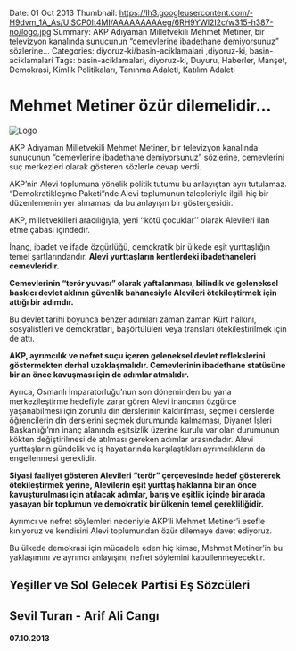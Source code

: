 Date: 01 Oct 2013
Thumbnail: https://lh3.googleusercontent.com/-H9dvm_1A_As/UlSCP0It4MI/AAAAAAAAAeg/6RH9YWl2I2c/w315-h387-no/logo.jpg
Summary: AKP Adıyaman Milletvekili Mehmet Metiner, bir televizyon kanalında sunucunun “cemevlerine ibadethane demiyorsunuz” sözlerine...
Categories: diyoruz-ki/basin-aciklamalari ,diyoruz-ki, basin-aciklamalari
Tags: basin-aciklamalari, diyoruz-ki, Duyuru, Haberler, Manşet, Demokrasi, Kimlik Politikaları, Tanınma Adaleti, Katılım Adaleti


# Mehmet Metiner özür dilemelidir…

![Logo](https://lh3.googleusercontent.com/-H9dvm_1A_As/UlSCP0It4MI/AAAAAAAAAeg/6RH9YWl2I2c/w315-h387-no/logo.jpg)

AKP Adıyaman Milletvekili Mehmet Metiner, bir televizyon kanalında sunucunun “cemevlerine ibadethane demiyorsunuz” sözlerine, cemevlerini suç merkezleri olarak gösteren sözlerle cevap verdi.

AKP’nin Alevi toplumuna yönelik politik tutumu bu anlayıştan ayrı tutulamaz. “Demokratikleşme Paketi”nde Alevi toplumunun talepleriyle ilgili hiç bir düzenlemenin yer almaması da bu anlayışın bir göstergesidir.

AKP, milletvekilleri aracılığıyla, yeni ‘‘kötü çocuklar’’ olarak Alevileri ilan etme çabası içindedir.

İnanç, ibadet ve ifade özgürlüğü, demokratik bir ülkede eşit yurttaşlığın temel şartlarındandır. **Alevi yurttaşların kentlerdeki ibadethaneleri cemevleridir.**

**Cemevlerinin “terör yuvası” olarak yaftalanması, bilindik ve geleneksel baskıcı devlet aklının güvenlik bahanesiyle Alevileri ötekileştirmek için attığı bir adımdır.**

Bu devlet tarihi boyunca benzer adımları zaman zaman Kürt halkını, sosyalistleri ve demokratları, başörtülüleri veya transları ötekileştirilmek için de attı.

**AKP, ayrımcılık ve nefret suçu içeren geleneksel devlet reflekslerini göstermekten derhal uzaklaşmalıdır. Cemevlerinin ibadethane statüsüne bir an önce kavuşması için de adımlar atmalıdır.**

Ayrıca, Osmanlı İmparatorluğu’nun son döneminden bu yana merkezileştirme hedefiyle zarar gören Alevi inancının özgürce yaşanabilmesi için zorunlu din derslerinin kaldırılması, seçmeli derslerde öğrencilerin din derslerini seçmek durumunda kalmaması, Diyanet İşleri Başkanlığı’nın inanç alanında eşitsizlik üzerine kurulu var olan durumunun kökten değiştirilmesi de atılması gereken adımlar arasındadır. Alevi yurttaşların gündelik ve iş hayatlarında karşılaştıkları ayrımcılıkların da engellenmesi gereklidir.

**Siyasi faaliyet gösteren Alevileri “terör” çerçevesinde hedef göstererek ötekileştirmek yerine, Alevilerin eşit yurttaş haklarına bir an önce kavuşturulması için atılacak adımlar, barış ve eşitlik içinde bir arada yaşayan bir toplumun ve demokratik bir ülkenin temel gerekliliğidir.** 

Ayrımcı ve nefret söylemleri nedeniyle AKP’li Mehmet Metiner’i esefle kınıyoruz ve kendisini Alevi toplumundan özür dilemeye davet ediyoruz.

Bu ülkede demokrasi için mücadele eden hiç kimse, Mehmet Metiner’in bu yaklaşımını ve ayrımcı anlayışını, nefret söylemini kabullenmeyecektir.


## Yeşiller ve Sol Gelecek Partisi Eş Sözcüleri
## Sevil Turan - Arif Ali Cangı
#### 07.10.2013
